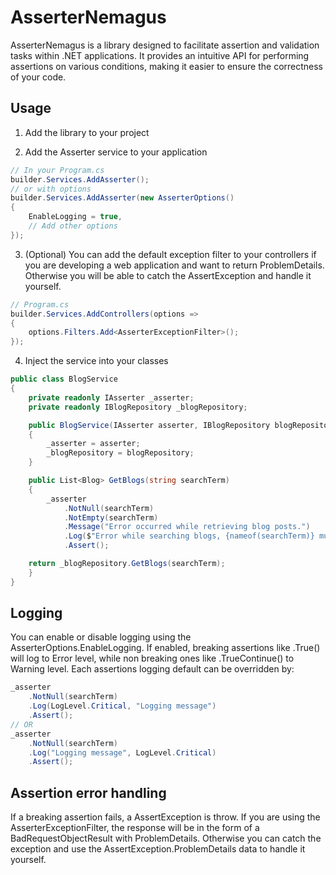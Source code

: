 # AsserterNemagus

AsserterNemagus is a library designed to facilitate assertion and validation tasks within .NET applications. It provides an intuitive API for performing assertions on various conditions, making it easier to ensure the correctness of your code.

## Usage
1. Add the library to your project

2. Add the Asserter service to your application
```csharp
// In your Program.cs
builder.Services.AddAsserter();
// or with options
builder.Services.AddAsserter(new AsserterOptions()
{
    EnableLogging = true,
    // Add other options
});
```	 

3. (Optional) You can add the default exception filter to your controllers if you are developing a web application and want to return ProblemDetails. Otherwise you will be able to catch the AssertException and handle it yourself.
```csharp
// Program.cs
builder.Services.AddControllers(options =>
{
    options.Filters.Add<AsserterExceptionFilter>();
});
```	 

4. Inject the service into your classes
```csharp
public class BlogService
{
    private readonly IAsserter _asserter;
    private readonly IBlogRepository _blogRepository;

    public BlogService(IAsserter asserter, IBlogRepository blogRepository)
    {
        _asserter = asserter;
        _blogRepository = blogRepository;
    }

    public List<Blog> GetBlogs(string searchTerm)
    {
        _asserter
            .NotNull(searchTerm)
            .NotEmpty(searchTerm)
            .Message("Error occurred while retrieving blog posts.")
            .Log($"Error while searching blogs, {nameof(searchTerm)} must not be null or empty.")
            .Assert();

	return _blogRepository.GetBlogs(searchTerm);
    }
}
```	 

## Logging
You can enable or disable logging using the AsserterOptions.EnableLogging. If enabled, breaking assertions like .True() will log to Error level, while non breaking ones like .TrueContinue() to Warning level.
Each assertions logging default can be overridden by:
```csharp
_asserter
    .NotNull(searchTerm)
    .Log(LogLevel.Critical, "Logging message")
    .Assert();
// OR
_asserter
    .NotNull(searchTerm)
    .Log("Logging message", LogLevel.Critical)
    .Assert();
```	

## Assertion error handling
If a breaking assertion fails, a AssertException is throw. If you are using the AsserterExceptionFilter, the response will be in the form of a BadRequestObjectResult with ProblemDetails. Otherwise you can catch the exception and use the AssertException.ProblemDetails data to handle it yourself.